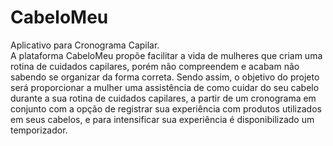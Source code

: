 # CabeloMeu
Aplicativo para Cronograma Capilar.<br>
A plataforma CabeloMeu propõe facilitar a vida de mulheres que criam uma rotina de cuidados capilares, porém não compreendem e acabam não sabendo se organizar da forma correta. Sendo assim, o objetivo do projeto será proporcionar a mulher uma assistência de como cuidar do seu cabelo durante a sua rotina de cuidados capilares, a partir de um cronograma em conjunto com a opção de registrar sua experiência com produtos utilizados em seus cabelos, e para intensificar sua experiência é disponibilizado um temporizador.  
